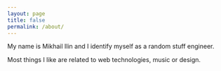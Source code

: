 ```yaml
---
layout: page
title: false
permalink: /about/
---
```


My name is Mikhail Ilin and I identify myself as a random stuff engineer.

Most things I like are related to web technologies, music or design.
